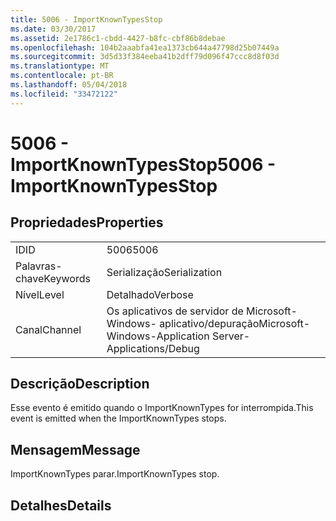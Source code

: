 ```yaml
---
title: 5006 - ImportKnownTypesStop
ms.date: 03/30/2017
ms.assetid: 2e1786c1-cbdd-4427-b8fc-cbf86b8debae
ms.openlocfilehash: 104b2aaabfa41ea1373cb644a47798d25b07449a
ms.sourcegitcommit: 3d5d33f384eeba41b2dff79d096f47ccc8d8f03d
ms.translationtype: MT
ms.contentlocale: pt-BR
ms.lasthandoff: 05/04/2018
ms.locfileid: "33472122"
---
```

# <a name="5006---importknowntypesstop"></a><span data-ttu-id="95bb4-102">5006 - ImportKnownTypesStop</span><span class="sxs-lookup"><span data-stu-id="95bb4-102">5006 - ImportKnownTypesStop</span></span>
## <a name="properties"></a><span data-ttu-id="95bb4-103">Propriedades</span><span class="sxs-lookup"><span data-stu-id="95bb4-103">Properties</span></span>  
  
|||  
|-|-|  
|<span data-ttu-id="95bb4-104">ID</span><span class="sxs-lookup"><span data-stu-id="95bb4-104">ID</span></span>|<span data-ttu-id="95bb4-105">5006</span><span class="sxs-lookup"><span data-stu-id="95bb4-105">5006</span></span>|  
|<span data-ttu-id="95bb4-106">Palavras-chave</span><span class="sxs-lookup"><span data-stu-id="95bb4-106">Keywords</span></span>|<span data-ttu-id="95bb4-107">Serialização</span><span class="sxs-lookup"><span data-stu-id="95bb4-107">Serialization</span></span>|  
|<span data-ttu-id="95bb4-108">Nível</span><span class="sxs-lookup"><span data-stu-id="95bb4-108">Level</span></span>|<span data-ttu-id="95bb4-109">Detalhado</span><span class="sxs-lookup"><span data-stu-id="95bb4-109">Verbose</span></span>|  
|<span data-ttu-id="95bb4-110">Canal</span><span class="sxs-lookup"><span data-stu-id="95bb4-110">Channel</span></span>|<span data-ttu-id="95bb4-111">Os aplicativos de servidor de Microsoft-Windows- aplicativo/depuração</span><span class="sxs-lookup"><span data-stu-id="95bb4-111">Microsoft-Windows-Application Server-Applications/Debug</span></span>|  
  
## <a name="description"></a><span data-ttu-id="95bb4-112">Descrição</span><span class="sxs-lookup"><span data-stu-id="95bb4-112">Description</span></span>  
 <span data-ttu-id="95bb4-113">Esse evento é emitido quando o ImportKnownTypes for interrompida.</span><span class="sxs-lookup"><span data-stu-id="95bb4-113">This event is emitted when the ImportKnownTypes stops.</span></span>  
  
## <a name="message"></a><span data-ttu-id="95bb4-114">Mensagem</span><span class="sxs-lookup"><span data-stu-id="95bb4-114">Message</span></span>  
 <span data-ttu-id="95bb4-115">ImportKnownTypes parar.</span><span class="sxs-lookup"><span data-stu-id="95bb4-115">ImportKnownTypes stop.</span></span>  
  
## <a name="details"></a><span data-ttu-id="95bb4-116">Detalhes</span><span class="sxs-lookup"><span data-stu-id="95bb4-116">Details</span></span>

